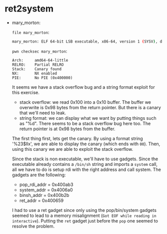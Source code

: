 # ret2system

* mary_morton:

    `file mary_morton`:
    ```bash
    mary_morton: ELF 64-bit LSB executable, x86-64, version 1 (SYSV), dynamically linked, interpreter /lib64/ld-linux-x86-64.so.2, for GNU/Linux 2.6.32, BuildID[sha1]=b7971b84c2309bdb896e6e39073303fc13668a38, stripped
    ```

    `pwn checksec mary_morton`:
    ```
    Arch:     amd64-64-little
    RELRO:    Partial RELRO
    Stack:    Canary found
    NX:       NX enabled
    PIE:      No PIE (0x400000)
    ```

    It seems we have a stack overflow bug and a string format exploit for this exercise.
    * stack overflow: we read 0x100 into a 0x10 buffer. The buffer we overwrite is 0x98 bytes from the return pointer. But there is a canary that we'll need to leak.
    * string format: we can display what we want by putting things such as "%d". There seems to be a stack overflow bug here too. The return pointer is at 0x98 bytes from the buffer.

    The first thing first, lets get the canary. By using a format string '%23$llx', we are able to display the canary (which ends with `00`). Then, using this canary we are able to exploit the stack overflow.

    Since the stack is non executable, we'll have to use gadgets. Since the executable already contains a `/bin/sh` string and imports a `system` call, all we have to do is setup rdi with the right address and call system. The gadgets are the following:
    * pop_rdi_addr = 0x400ab3
    * system_addr = 0x4006a0
    * binsh_addr = 0x400b2b
    * ret_addr = 0x400659

    I had to use a ret gadget since only using the pop/bin/system gadgets seemed to lead to a memory misalignment (`Got EOF while reading in interactive`). Putting the `ret` gadget just before the `pop` one seemed to resolve the problem.